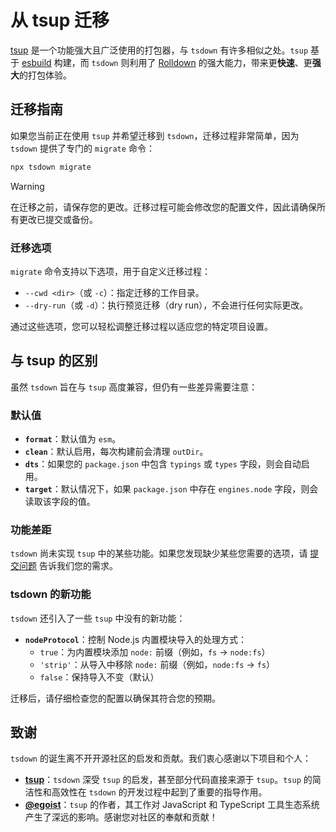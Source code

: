 # 从 tsup 迁移

[tsup](https://tsup.egoist.dev/) 是一个功能强大且广泛使用的打包器，与 `tsdown` 有许多相似之处。`tsup` 基于 [esbuild](https://esbuild.github.io/) 构建，而 `tsdown` 则利用了 [Rolldown](https://rolldown.rs/) 的强大能力，带来更**快速**、更**强大**的打包体验。

## 迁移指南

如果您当前正在使用 `tsup` 并希望迁移到 `tsdown`，迁移过程非常简单，因为 `tsdown` 提供了专门的 `migrate` 命令：

```bash
npx tsdown migrate
```

> [!WARNING]
> 在迁移之前，请保存您的更改。迁移过程可能会修改您的配置文件，因此请确保所有更改已提交或备份。

### 迁移选项

`migrate` 命令支持以下选项，用于自定义迁移过程：

- `--cwd <dir>`（或 `-c`）：指定迁移的工作目录。
- `--dry-run`（或 `-d`）：执行预览迁移（dry run），不会进行任何实际更改。

通过这些选项，您可以轻松调整迁移过程以适应您的特定项目设置。

## 与 tsup 的区别

虽然 `tsdown` 旨在与 `tsup` 高度兼容，但仍有一些差异需要注意：

### 默认值

- **`format`**：默认值为 `esm`。
- **`clean`**：默认启用，每次构建前会清理 `outDir`。
- **`dts`**：如果您的 `package.json` 中包含 `typings` 或 `types` 字段，则会自动启用。
- **`target`**：默认情况下，如果 `package.json` 中存在 `engines.node` 字段，则会读取该字段的值。

### 功能差距

`tsdown` 尚未实现 `tsup` 中的某些功能。如果您发现缺少某些您需要的选项，请 [提交问题](https://github.com/rolldown/tsdown/issues) 告诉我们您的需求。

### tsdown 的新功能

`tsdown` 还引入了一些 `tsup` 中没有的新功能：

- **`nodeProtocol`**：控制 Node.js 内置模块导入的处理方式：
  - `true`：为内置模块添加 `node:` 前缀（例如，`fs` → `node:fs`）
  - `'strip'`：从导入中移除 `node:` 前缀（例如，`node:fs` → `fs`）
  - `false`：保持导入不变（默认）

迁移后，请仔细检查您的配置以确保其符合您的预期。

## 致谢

`tsdown` 的诞生离不开开源社区的启发和贡献。我们衷心感谢以下项目和个人：

- **[tsup](https://tsup.egoist.dev/)**：`tsdown` 深受 `tsup` 的启发，甚至部分代码直接来源于 `tsup`。`tsup` 的简洁性和高效性在 `tsdown` 的开发过程中起到了重要的指导作用。
- **[@egoist](https://github.com/egoist)**：`tsup` 的作者，其工作对 JavaScript 和 TypeScript 工具生态系统产生了深远的影响。感谢您对社区的奉献和贡献！

